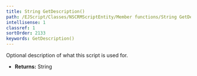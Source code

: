 ```yaml
---
title: String GetDescription()
path: /EJScript/Classes/NSCRMScriptEntity/Member functions/String GetDescription()
intellisense: 1
classref: 1
sortOrder: 2133
keywords: GetDescription()
---
```



Optional description of what this script is used for.



* **Returns:** String


